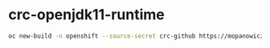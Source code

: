 # crc-openjdk11-runtime

```bash
oc new-build -n openshift --source-secret crc-github https://mopanowicz@github.com/mopanowicz/crc.git --context-dir s2i/crc-openjdk11-runtime --name crc-openjdk11-runtime
```
